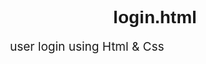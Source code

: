 # login.html
user login using Html & Css

<!DOCTYPE html>
<html>
    <head>
        <title>annor dev</title>
        <style>
            .style1{
                border: 1px black solid;
                width: 100% 100%;
                height: 1000px;
                background-color: aquamarine;
                background-repeat: no-repeat;
                background-size: contain;
            }

            .style2{
                background-image: url(https://images.ctfassets.net/hrltx12pl8hq/5596z2BCR9KmT1KeRBrOQa/4070fd4e2f1a13f71c2c46afeb18e41c/shutterstock_451077043-hero1.jpg);
                border-radius: 20px;
                width: 400px;
                height: 500px;
                border: 4px black solid;
                margin-top: 40px;
                margin-left: 35%;
            }
            input{
                width: 300px;
                height: 30px;
                margin-left: 60px;
            }
            h1{
                text-align: center;
                font-family: Arial, Helvetica, sans-serif
            }
            p{
                margin-left: 20px;
                font-size: 19px;
            }
            button{
                font-size: 20px;
                margin-left: 42%;
                margin-top: 10px;
                background-color: rgb(43, 214, 226);
            }
        </style>
    </head>
    <body>
        <div class="style1">
            <div class="style2">
                <form>
                    <h1><i>USER LOGIN</i></h1>
                    <p>User Id:</p>
                    <input type="email" placeholder="Example@gmail.com">
                    <p>Password:</p>
                    <input type="password" placeholder="**************">
                    <button type="submit">Login</button>
                </form>
            </div>
        </div>
    </body>
</html>
